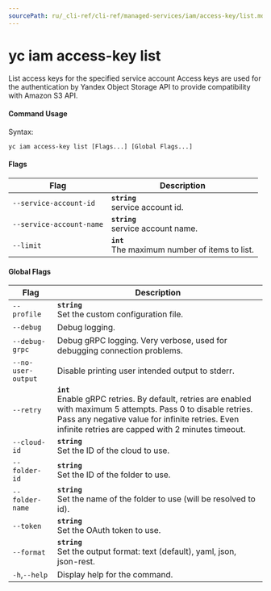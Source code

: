```yaml
---
sourcePath: ru/_cli-ref/cli-ref/managed-services/iam/access-key/list.md
---
```

# yc iam access-key list

List access keys for the specified service account Access keys are used for the authentication by Yandex Object Storage API to provide compatibility with Amazon S3 API.

#### Command Usage

Syntax: 

`yc iam access-key list [Flags...] [Global Flags...]`

#### Flags

| Flag | Description |
|----|----|
|`--service-account-id`|<b>`string`</b><br/>service account id.|
|`--service-account-name`|<b>`string`</b><br/>service account name.|
|`--limit`|<b>`int`</b><br/>The maximum number of items to list.|

#### Global Flags

| Flag | Description |
|----|----|
|`--profile`|<b>`string`</b><br/>Set the custom configuration file.|
|`--debug`|Debug logging.|
|`--debug-grpc`|Debug gRPC logging. Very verbose, used for debugging connection problems.|
|`--no-user-output`|Disable printing user intended output to stderr.|
|`--retry`|<b>`int`</b><br/>Enable gRPC retries. By default, retries are enabled with maximum 5 attempts. Pass 0 to disable retries. Pass any negative value for infinite retries. Even infinite retries are capped with 2 minutes timeout.|
|`--cloud-id`|<b>`string`</b><br/>Set the ID of the cloud to use.|
|`--folder-id`|<b>`string`</b><br/>Set the ID of the folder to use.|
|`--folder-name`|<b>`string`</b><br/>Set the name of the folder to use (will be resolved to id).|
|`--token`|<b>`string`</b><br/>Set the OAuth token to use.|
|`--format`|<b>`string`</b><br/>Set the output format: text (default), yaml, json, json-rest.|
|`-h`,`--help`|Display help for the command.|
